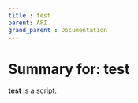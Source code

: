 ```yaml
---
title : test
parent: API
grand_parent : Documentation
---
```

# Summary for: **test**

**test** is a script.

